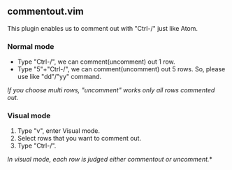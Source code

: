 ## commentout.vim
This plugin enables us to comment out with "Ctrl-/" just like Atom.   

### Normal mode
- Type "Ctrl-/", we can comment(uncomment) out 1 row.
- Type "5"+"Ctrl-/", we can comment(uncomment) out 5 rows. 
So, please use like "dd"/"yy" command.

*If you choose multi rows, "uncomment" works only all rows commented out.*


### Visual mode
1. Type "v", enter Visual mode.
2. Select rows that you want to comment out.
3. Type "Ctrl-/".

*In visual mode, each row is judged either commentout or uncomment.**
